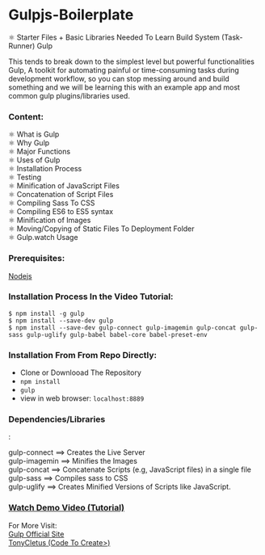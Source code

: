 # Gulpjs-Boilerplate
⚛ Starter Files + Basic Libraries Needed To Learn Build System (Task-Runner) Gulp

This tends to break down to the simplest level but powerful functionalities Gulp, A toolkit for automating painful or time-consuming tasks during development workflow, so you can stop messing around and build something and we will be learning this with an example app and most common gulp plugins/libraries used.

<h3>Content:</h3>

⚛ What is Gulp<br>
⚛ Why Gulp<br>
⚛ Major Functions<br>
⚛ Uses of Gulp<br>
⚛ Installation Process<br>
⚛ Testing<br>
⚛ Minification of JavaScript Files<br>
⚛ Concatenation of Script Files<br>
⚛ Compiling Sass To CSS<br>
⚛ Compiling ES6 to ES5 syntax<br>
⚛ Minification of Images<br>
⚛ Moving/Copying of Static Files To Deployment Folder<br>
⚛ Gulp.watch Usage<br>

<h3>Prerequisites:</h3>
<a href="https://nodejs.org">Nodejs</a>


<h3>Installation Process In the Video Tutorial:</h3>
 <code>$ npm install -g gulp</code><br>
 <code>$ npm install --save-dev gulp</code><br>
 <code>$ npm install --save-dev gulp-connect gulp-imagemin gulp-concat gulp-sass gulp-uglify gulp-babel babel-core babel-preset-env</code>
 

<h3>Installation From From Repo Directly:</h3>
<ul>
  <li>Clone or Downlooad The Repository</li>
  <li><code>npm install</code></li>
  <li><code>gulp</code></li>
  <li>view in web browser: <code>localhost:8889</code></li>
</ul>

<h3>Dependencies/Libraries</h3>:
<p>gulp-connect ==> Creates the Live Server<br>
gulp-imagemin ==> Minifies the Images<br>
gulp-concat ==> Concatenate Scripts (e.g, JavaScript files) in a single file<br>
gulp-sass ==> Compiles sass to CSS<br>
gulp-uglify ==> Creates Minified Versions of Scripts like JavaScript.<br>

<h3><a href="https://youtu.be/cpE8WzCZrdw">Watch Demo Video (Tutorial)</a></h3>

For More Visit: <br> 
<a href="https://gulpjs.com">Gulp Official Site</a> <br>
<a href="https://tonycletus.herokuappp.com">TonyCletus (Code To Create>)</a>
